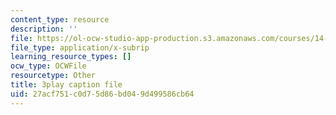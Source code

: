 ```yaml
---
content_type: resource
description: ''
file: https://ol-ocw-studio-app-production.s3.amazonaws.com/courses/14-01sc-principles-of-microeconomics-fall-2011/27acf751c0d75d86bd049d499586cb64_O7IwAlval_0.vtt
file_type: application/x-subrip
learning_resource_types: []
ocw_type: OCWFile
resourcetype: Other
title: 3play caption file
uid: 27acf751-c0d7-5d86-bd04-9d499586cb64
---
```

